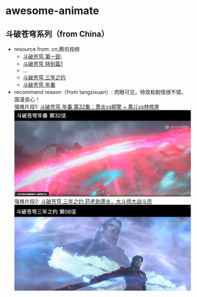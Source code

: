 # awesome-animate

## 斗破苍穹系列（from China）

* resource from: cn,腾讯视频
  * [斗破苍穹 第一部](https://v.qq.com/x/cover/xvlhj7cglyfwx8x/m0022eyxv9v.html);
  * [斗破苍穹 特别篇1](https://v.qq.com/x/cover/ctfk6qw188z0kcw/c0024x4lkc3.html)
  * ...
  * [斗破苍穹 三年之约](https://v.qq.com/x/cover/mzc0020036ro0ux/v00415hs5nn.html)
  * [斗破苍穹 年番](https://v.qq.com/x/cover/mzc0020027yzd9e/z0045zq3jp4.html)
* recommend reason（from tangzixuan）: 肉眼可见，特效和剧情很不错，国漫良心！  
  强推片段1: [斗破苍穹 年番 第32集：萧炎vs柳擎 + 熏儿vs林修崖](https://v.qq.com/x/cover/mzc0020027yzd9e/z0045zq3jp4.html)
  ![斗破苍穹 年番 第32集：萧炎vs柳擎 + 熏儿vs林修崖](./resouce/dou-po-cang-qiong/1.png)  
  强推片段2: [斗破苍穹 三年之约 药老助萧炎，大斗师大战斗宗](https://v.qq.com/x/cover/mzc0020036ro0ux/r0041fbwwbb.html)
  ![斗破苍穹 三年之约 药老助萧炎，大斗师大战斗宗](./resouce/dou-po-cang-qiong/2.png)  
